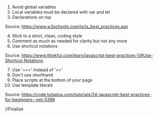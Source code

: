 1) Avoid global variables
2) Local variables must be declared with var and let
3) Declarations on top

Source:
https://www.w3schools.com/js/js_best_practices.asp

4) Stick to a strict, clean, coding style
5) Comment as much as needed for clarity but not any more
6) Use shortcut notations

Source:
https://www.thinkful.com/learn/javascript-best-practices-1/#Use-Shortcut-Notations 

7) Use '===' instead of '=='
8) Don't use shorthand
9) Place scripts at the bottom of your page
10) Use template literals

Source: https://code.tutsplus.com/tutorials/24-javascript-best-practices-for-beginners--net-5399

//Finalize